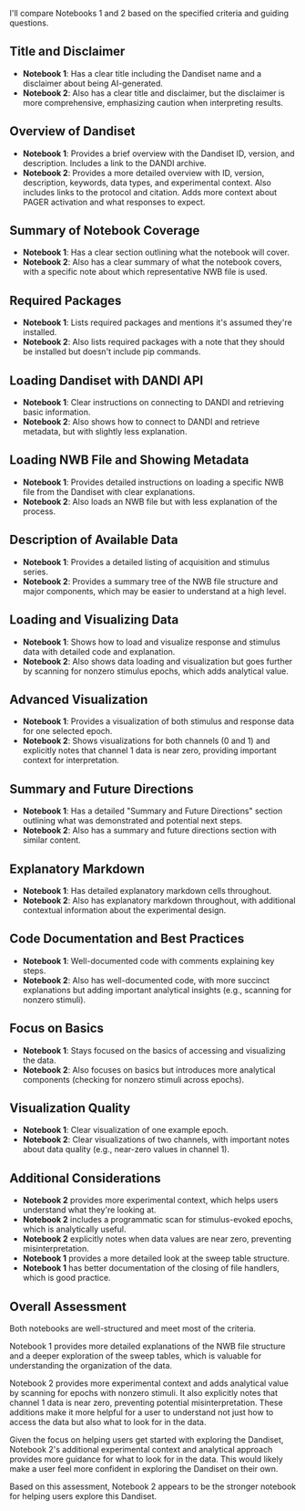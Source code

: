 I'll compare Notebooks 1 and 2 based on the specified criteria and guiding questions.

## Title and Disclaimer
- **Notebook 1**: Has a clear title including the Dandiset name and a disclaimer about being AI-generated.
- **Notebook 2**: Also has a clear title and disclaimer, but the disclaimer is more comprehensive, emphasizing caution when interpreting results.

## Overview of Dandiset
- **Notebook 1**: Provides a brief overview with the Dandiset ID, version, and description. Includes a link to the DANDI archive.
- **Notebook 2**: Provides a more detailed overview with ID, version, description, keywords, data types, and experimental context. Also includes links to the protocol and citation. Adds more context about PAGER activation and what responses to expect.

## Summary of Notebook Coverage
- **Notebook 1**: Has a clear section outlining what the notebook will cover.
- **Notebook 2**: Also has a clear summary of what the notebook covers, with a specific note about which representative NWB file is used.

## Required Packages
- **Notebook 1**: Lists required packages and mentions it's assumed they're installed.
- **Notebook 2**: Also lists required packages with a note that they should be installed but doesn't include pip commands.

## Loading Dandiset with DANDI API
- **Notebook 1**: Clear instructions on connecting to DANDI and retrieving basic information.
- **Notebook 2**: Also shows how to connect to DANDI and retrieve metadata, but with slightly less explanation.

## Loading NWB File and Showing Metadata
- **Notebook 1**: Provides detailed instructions on loading a specific NWB file from the Dandiset with clear explanations.
- **Notebook 2**: Also loads an NWB file but with less explanation of the process.

## Description of Available Data
- **Notebook 1**: Provides a detailed listing of acquisition and stimulus series.
- **Notebook 2**: Provides a summary tree of the NWB file structure and major components, which may be easier to understand at a high level.

## Loading and Visualizing Data
- **Notebook 1**: Shows how to load and visualize response and stimulus data with detailed code and explanation.
- **Notebook 2**: Also shows data loading and visualization but goes further by scanning for nonzero stimulus epochs, which adds analytical value.

## Advanced Visualization
- **Notebook 1**: Provides a visualization of both stimulus and response data for one selected epoch.
- **Notebook 2**: Shows visualizations for both channels (0 and 1) and explicitly notes that channel 1 data is near zero, providing important context for interpretation.

## Summary and Future Directions
- **Notebook 1**: Has a detailed "Summary and Future Directions" section outlining what was demonstrated and potential next steps.
- **Notebook 2**: Also has a summary and future directions section with similar content.

## Explanatory Markdown
- **Notebook 1**: Has detailed explanatory markdown cells throughout.
- **Notebook 2**: Also has explanatory markdown throughout, with additional contextual information about the experimental design.

## Code Documentation and Best Practices
- **Notebook 1**: Well-documented code with comments explaining key steps.
- **Notebook 2**: Also has well-documented code, with more succinct explanations but adding important analytical insights (e.g., scanning for nonzero stimuli).

## Focus on Basics
- **Notebook 1**: Stays focused on the basics of accessing and visualizing the data.
- **Notebook 2**: Also focuses on basics but introduces more analytical components (checking for nonzero stimuli across epochs).

## Visualization Quality
- **Notebook 1**: Clear visualization of one example epoch.
- **Notebook 2**: Clear visualizations of two channels, with important notes about data quality (e.g., near-zero values in channel 1).

## Additional Considerations
- **Notebook 2** provides more experimental context, which helps users understand what they're looking at.
- **Notebook 2** includes a programmatic scan for stimulus-evoked epochs, which is analytically useful.
- **Notebook 2** explicitly notes when data values are near zero, preventing misinterpretation.
- **Notebook 1** provides a more detailed look at the sweep table structure.
- **Notebook 1** has better documentation of the closing of file handlers, which is good practice.

## Overall Assessment
Both notebooks are well-structured and meet most of the criteria. 

Notebook 1 provides more detailed explanations of the NWB file structure and a deeper exploration of the sweep tables, which is valuable for understanding the organization of the data.

Notebook 2 provides more experimental context and adds analytical value by scanning for epochs with nonzero stimuli. It also explicitly notes that channel 1 data is near zero, preventing potential misinterpretation. These additions make it more helpful for a user to understand not just how to access the data but also what to look for in the data.

Given the focus on helping users get started with exploring the Dandiset, Notebook 2's additional experimental context and analytical approach provides more guidance for what to look for in the data. This would likely make a user feel more confident in exploring the Dandiset on their own.

Based on this assessment, Notebook 2 appears to be the stronger notebook for helping users explore this Dandiset.